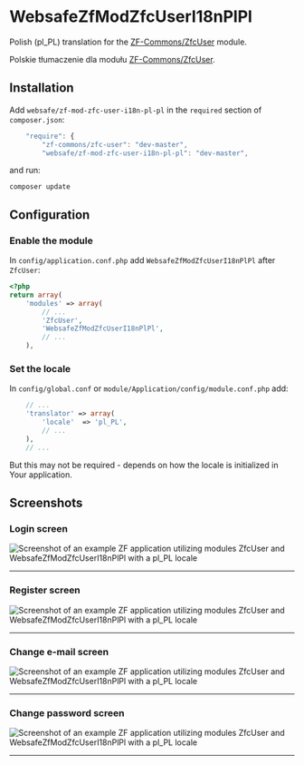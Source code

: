 WebsafeZfModZfcUserI18nPlPl
===============================================================================

Polish (pl_PL) translation for the [ZF-Commons/ZfcUser] module.

Polskie tłumaczenie dla modułu [ZF-Commons/ZfcUser].



Installation
-------------------------------------------------------------------------------

Add `websafe/zf-mod-zfc-user-i18n-pl-pl` in the `required` section of
`composer.json`:

~~~~ javascript
    "require": {
        "zf-commons/zfc-user": "dev-master",
        "websafe/zf-mod-zfc-user-i18n-pl-pl": "dev-master",
~~~~


and run:

~~~~
composer update
~~~~




Configuration
-------------------------------------------------------------------------------


### Enable the module

In `config/application.conf.php` add `WebsafeZfModZfcUserI18nPlPl` after 
`ZfcUser`:

~~~~ php
<?php
return array(
    'modules' => array(
        // ...
        'ZfcUser',
        'WebsafeZfModZfcUserI18nPlPl',
        // ...
    ),
~~~~



### Set the locale

In `config/global.conf` or `module/Application/config/module.conf.php` add:

~~~~ php
    // ...
    'translator' => array(
        'locale'  => 'pl_PL',
        // ...
    ),
    // ...
~~~~

But this may not be required - depends on how the locale is initialized
in Your application.



Screenshots
-------------------------------------------------------------------------------


### Login screen

![Screenshot of an example ZF application utilizing modules ZfcUser and WebsafeZfModZfcUserI18nPlPl with a pl_PL locale](https://raw.github.com/websafe/zf-mod-zfc-user-i18n-pl-pl/master/assets/screenshot-login.png "Screenshot of an example ZF application utilizing modules ZfcUser and WebsafeZfModZfcUserI18nPlPl with a pl_PL locale")


* * *


### Register screen

![Screenshot of an example ZF application utilizing modules ZfcUser and WebsafeZfModZfcUserI18nPlPl with a pl_PL locale](https://raw.github.com/websafe/zf-mod-zfc-user-i18n-pl-pl/master/assets/screenshot-register.png "Screenshot of an example ZF application utilizing modules ZfcUser and WebsafeZfModZfcUserI18nPlPl with a pl_PL locale")


* * *


### Change e-mail screen

![Screenshot of an example ZF application utilizing modules ZfcUser and WebsafeZfModZfcUserI18nPlPl with a pl_PL locale](https://raw.github.com/websafe/zf-mod-zfc-user-i18n-pl-pl/master/assets/screenshot-change-email.png "Screenshot of an example ZF application utilizing modules ZfcUser and WebsafeZfModZfcUserI18nPlPl with a pl_PL locale")


* * *


### Change password screen

![Screenshot of an example ZF application utilizing modules ZfcUser and WebsafeZfModZfcUserI18nPlPl with a pl_PL locale](https://raw.github.com/websafe/zf-mod-zfc-user-i18n-pl-pl/master/assets/screenshot-change-password.png "Screenshot of an example ZF application utilizing modules ZfcUser and WebsafeZfModZfcUserI18nPlPl with a pl_PL locale")


* * *


[ZF-Commons/ZfcUser]: https://github.com/ZF-Commons/ZfcUser "ZfcUser is a user registration and authentication module for Zend Framework 2."
